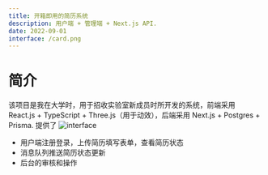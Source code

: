 ```yaml
---
title: 开箱即用的简历系统
description: 用户端 + 管理端 + Next.js API.
date: 2022-09-01
interface: /card.png
---
```

# 简介

该项目是我在大学时，用于招收实验室新成员时所开发的系统，前端采用 React.js + TypeScript + Three.js（用于动效），后端采用 Next.js + Postgres + Prisma.
提供了
![interface](https://www.gitkraken.com/wp-content/uploads/2022/10/netflix-150x150.png)
- 用户端注册登录，上传简历填写表单，查看简历状态
- 消息队列推送简历状态更新
- 后台的审核和操作
